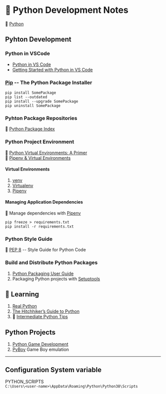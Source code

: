 # :snake: Python Development Notes

:link: [Python](https://www.python.org/)

## Pyhton Development

### Python in VSCode

- [Python in VS Code](https://code.visualstudio.com/docs/python/python-tutorial)  
- [Getting Started with Python in VS Code](https://code.visualstudio.com/docs/python/python-tutorial)

### [Pip](https://pip.pypa.io/en/stable/) -- The Python Package Installer

```shell
pip install SomePackage
pip list --outdated
pip install --upgrade SomePackage
pip uninstall SomePackage
```

### Pyhton Package Repositories

:link: [Python Package Index](https://pypi.org/)


### Python Project Environment

:link: [Python Virtual Environments: A Primer](https://realpython.com/python-virtual-environments-a-primer/)  
:link: [Pipenv & Virtual Environments](https://python-docs.readthedocs.io/en/latest/dev/virtualenvs.html)

#### Virtual Environments

1. [venv](venv.md)
2. [Virtualenv](virtualenv.md)
3. [Pipenv](pipenv.md)

#### Managing Application Dependencies

:link: Manage dependencies with [Pipenv](https://packaging.python.org/tutorials/managing-dependencies/)

```shell
pip freeze > requirements.txt
pip install -r requirements.txt
```

### Python Style Guide

:link: [PEP 8](https://www.python.org/dev/peps/pep-0008/) -- Style Guide for Python Code

### Build and Distribute Python Packages

1. [Python Packaging User Guide](https://python-packaging-user-guide.readthedocs.io/)
2. Packaging Python projects with [Setuptools](https://setuptools.readthedocs.io/en/latest/)

## :beginner: Learning

1. [Real Python](https://realpython.com/)
2. [The Hitchhiker’s Guide to Python](https://docs.python-guide.org/)
3. :book: [Intermediate Python Tips](https://book.pythontips.com/en/latest/index.html)

## Python Projects

1. [Python Game Development](../game-development/game-engines-and-frameworks/python-game-development.md)
2. [PyBoy](https://github.com/Baekalfen/PyBoy) Game Boy emulation

***

## Configuration System variable

  PYTHON_SCRIPTS  
  `C:\Users\<user-name>\AppData\Roaming\Python\Python38\Scripts`
